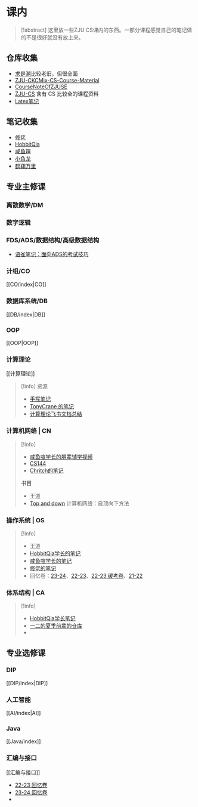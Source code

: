 # 课内

>[!abstract] 这里放一些ZJU CS课内的东西。一部分课程感觉自己的笔记做的不是很好就没有放上来。
>

## 仓库收集
- [求是潮](https://github.com/QSCTech/zju-icicles)比较老旧，但很全面
- [ZJU-CKCMix-CS-Course-Material](https://github.com/zyxNova/ZJU-CKCMix-CS-Course-Material/tree/master)
- [CourseNoteOfZJUSE](https://github.com/Zhang-Each/CourseNoteOfZJUSE)
- [ZJU-CS](https://github.com/2811668688/ZJU-CS) 含有 CS 比较全的课程资料
- [Latex笔记](https://github.com/Tian42chen/Transcription-Malfunctioned)
## 笔记收集
- [修佬](https://note.isshikih.top/)
- [HobbitQia](https://note.hobbitqia.cc/)
- [咸鱼暄](https://xuan-insr.github.io/)
- [小角龙](https://zhang-each.github.io/My-CS-Notebook/)
- [鹤翔万里](https://note.tonycrane.cc/)
## 专业主修课
### 离散数学/DM
### 数字逻辑
### FDS/ADS/数据结构/高级数据结构
- [语雀笔记：面向ADS的考试技巧](https://www.yuque.com/xianyuxuan/coding/ads_exam_1#h2u2K)
### 计组/CO
[[CO/index|CO]]
### 数据库系统/DB
[[DB/index|DB]]
### OOP
[[OOP|OOP]]
### 计算理论
[[计算理论]]
> [!info] 资源
> - [手写笔记](https://github.com/zyxNova/ZJU-CKCMix-CS-Course-Material/tree/master/ToC%E8%AE%A1%E7%AE%97%E7%90%86%E8%AE%BA/Notes)
> - [TonyCrane 的笔记](https://note.tonycrane.cc/cs/tcs/toc/)
> - [计算理论飞书文档总结](https://q0ou1mt3el.feishu.cn/docs/doccnXeTszV6jVp4FjuD5dVY5Sc)

### 计算机网络 | CN

> [!info]
> - [咸鱼喧学长的朋辈辅学视频](https://www.bilibili.com/video/BV1Xr4y1r7gM/)
> - [CS144](https://cs144.github.io/)
> - [Chritch的笔记](https://obsidian.zerokei.top/Hub/Computer%20Networking/)
> 
> **书目**
> - 王道
> - [Top and down](https://github.com/ece-cohort/Computer-Networking-A-Top-Down-Approach-7th-Edition) 计算机网络：自顶向下方法

### 操作系统 | OS
> [!info]
> - 王道
> - [HobbitQia学长的笔记](https://note.hobbitqia.cc/OS/)
>- [咸鱼喧学长的笔记](https://xuan-insr.github.io/%E6%A0%B8%E5%BF%83%E7%9F%A5%E8%AF%86/os/I_overview/1_intro/)
>- [修佬的笔记](https://note.isshikih.top/cour_note/D3QD_OperatingSystem/)
>- 回忆卷：[23-24](https://www.cc98.org/topic/5797608)、[22-23](https://www.cc98.org/topic/5507220)、[22-23 缓考卷](https://www.cc98.org/topic/5532578)、[21-22](https://www.cc98.org/topic/5236920) 

### 体系结构 | CA
>[!info] 
>- [HobbitQia学长笔记](https://note.hobbitqia.cc/CA/)
>- [一二的夏季前辈的仓库](https://github.com/2811668688/ZJU-CS/tree/main/%E8%AE%A1%E7%AE%97%E6%9C%BA%E4%BD%93%E7%B3%BB%E7%BB%93%E6%9E%84)
>- 
## 专业选修课
### DIP
[[DIP/index|DIP]]
### 人工智能
[[AI/index|AI]]
### Java
[[Java/index]]
### 汇编与接口
[[汇编与接口]]
- [22-23 回忆卷](https://www.cc98.org/topic/5510882)
- [23-24 回忆卷](https://www.cc98.org/topic/5804583)
- 
